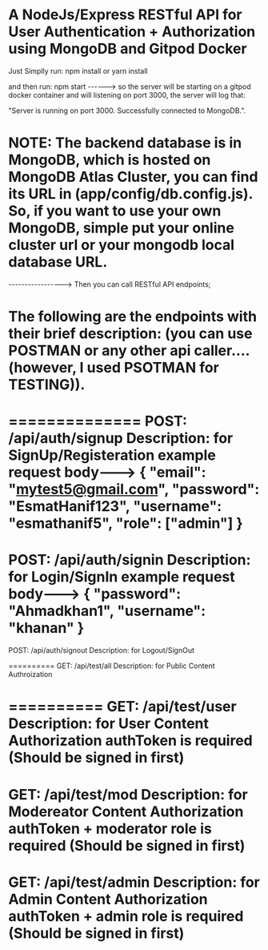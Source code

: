 # A NodeJs/Express RESTful API for User Authentication + Authorization using MongoDB and Gitpod Docker
Just Simplly run:
npm install
or 
yarn install

and  then run:
npm start
------> so the server will be starting on a gitpod docker container and will listening on port 3000, the server will log that:

"Server is running on port 3000.
Successfully connected to MongoDB.".

# NOTE: The backend database is in MongoDB, which is hosted on MongoDB Atlas Cluster, you can find its URL in (app/config/db.config.js). So, if you want to use your own MongoDB, simple put your online cluster url or your mongodb local database URL.


----------------->
Then you can call RESTful API endpoints; 


# The following are the endpoints with their brief description: (you can use POSTMAN or any other api caller....(however, I used PSOTMAN for TESTING)).

==============
POST:   /api/auth/signup
    Description:   for SignUp/Registeration      example request body---> {
		"email": "mytest5@gmail.com",
		"password": "EsmatHanif123",
		"username": "esmathanif5",
		"role": ["admin"]
	}
=========
POST:   /api/auth/signin
	Description:   for Login/SignIn
	example request body---> {
		"password": "Ahmadkhan1",
		"username": "khanan"
	}
==========
POST:   /api/auth/signout
	Description:   for Logout/SignOut

==========
GET:   /api/test/all
	Description:   for Public Content Authroization  

==========
GET:   /api/test/user
	Description:   for User Content Authorization
	authToken is required (Should be signed in first)
=========
GET:   /api/test/mod
	Description:   for Modereator Content Authorization
	authToken + moderator role is required (Should be signed in first)
==========
GET:   /api/test/admin
	Description:   for Admin Content Authorization
	authToken + admin role is required (Should be signed in first)
=========
